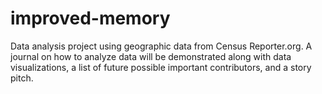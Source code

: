 # improved-memory
Data analysis project using geographic data from Census Reporter.org. A journal on how to analyze data will be demonstrated along with data visualizations, a list of future possible important contributors, and a story pitch.
